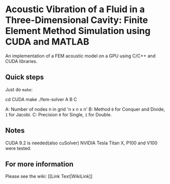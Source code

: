 # Acoustic Vibration of a Fluid in a Three-Dimensional Cavity: Finite Element Method Simulation using CUDA and MATLAB

An implementation of a FEM acoustic model on a GPU using C/C++ and CUDA libraries.

## Quick steps
Just do `make`:

  cd CUDA
  make
  ./fem-solver A B C
 
 A: Number of nodes n in grid 'n x n x n'
 B: Method `0` for Conquer and Divide, `1` for Jacobi. 
 C: Precision `0` for Single, `1` for Double. 

## Notes
CUDA 9.2 is needed(also cuSolver)
NVIDIA Tesla Titan X, P100 and V100 were tested.


## For more information
Please see the wiki: [[Link Text|WikiLink]]

